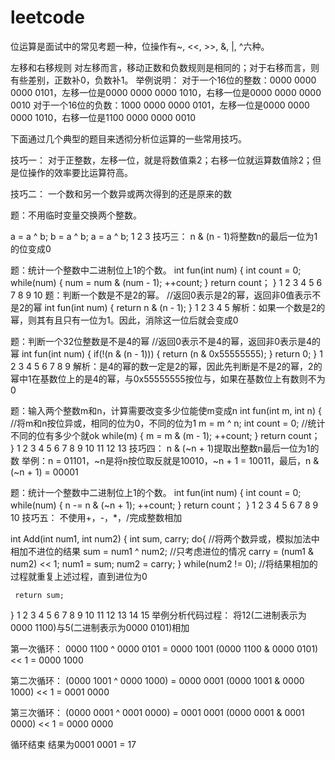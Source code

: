 # leetcode
位运算是面试中的常见考题一种，位操作有~, <<, >>, &, |, ^六种。

左移和右移规则
对左移而言，移动正数和负数规则是相同的；对于右移而言，则有些差别，正数补0，负数补1。 
举例说明： 
对于一个16位的整数：0000 0000 0000 0101，左移一位是0000 0000 0000 1010，右移一位是0000 0000 0000 0010 
对于一个16位的负数：1000 0000 0000 0101，左移一位是0000 0000 0000 1010，右移一位是1100 0000 0000 0010

下面通过几个典型的题目来透彻分析位运算的一些常用技巧。

技巧一：
对于正整数，左移一位，就是将数值乘2；右移一位就运算数值除2；但是位操作的效率要比运算符高。

技巧二：
一个数和另一个数异或两次得到的还是原来的数

题：不用临时变量交换两个整数。

a = a ^ b;
b = a ^ b;
a = a ^ b;
1
2
3
技巧三：
n & (n - 1)将整数n的最后一位为1的位变成0

题：统计一个整数中二进制位上1的个数。
int fun(int num)
{
    int count = 0;
    while(num)
    {
        num = num & (num - 1);
        ++count;
    }
    return count；
}
1
2
3
4
5
6
7
8
9
10
题：判断一个数是不是2的幂。
//返回0表示是2的幂，返回非0值表示不是2的幂
int fun(int num)
{
    return n & (n - 1);
}
1
2
3
4
5
解析：如果一个数是2的幂，则其有且只有一位为1。因此，消除这一位后就会变成0

题：判断一个32位整数是不是4的幂
//返回0表示不是4的幂，返回非0表示是4的幂
int fun(int num)
{
    if(!(n & (n - 1)))
    {
        return (n & 0x55555555);
    }
    return 0;
}
1
2
3
4
5
6
7
8
9
解析：是4的幂的数一定是2的幂，因此先判断是不是2的幂，2的幂中1在基数位上的是4的幂，与0x55555555按位与，如果在基数位上有数则不为0

题：输入两个整数m和n，计算需要改变多少位能使m变成n
int fun(int m, int n)
{
    //将m和n按位异或，相同的位为0，不同的位为1
    m = m ^ n;
    int count = 0;
    //统计不同的位有多少个就ok
    while(m)
    {
        m = m & (m - 1);
        ++count;
    }
    return count；
}
1
2
3
4
5
6
7
8
9
10
11
12
13
技巧四：
n & (~n + 1)提取出整数n最后一位为1的数 
举例：n = 01101，~n是将n按位取反就是10010，~n + 1 = 10011，最后，n & (~n + 1) = 00001

题：统计一个整数中二进制位上1的个数。
int fun(int num)
{
    int count = 0;
    while(num)
    {
        n -= n & (~n + 1);
        ++count;
    }
    return count；
}
1
2
3
4
5
6
7
8
9
10
技巧五：
不使用+，-，*，/完成整数相加

 int Add(int num1, int num2)
 {
     int sum, carry;
     do{
         //将两个数异或，模拟加法中相加不进位的结果
         sum = num1 ^ num2;
         //只考虑进位的情况
         carry = (num1 & num2) << 1;
         num1 = sum;
         num2 = carry;
     }
     while(num2 != 0); //将结果相加的过程就重复上述过程，直到进位为0

     return sum;
 }
1
2
3
4
5
6
7
8
9
10
11
12
13
14
15
举例分析代码过程： 
将12(二进制表示为0000 1100)与5(二进制表示为0000 0101)相加

第一次循环： 
0000 1100 ^ 0000 0101 = 0000 1001 
(0000 1100 & 0000 0101) << 1 = 0000 1000

第二次循环： 
(0000 1001 ^ 0000 1000) = 0000 0001 
(0000 1001 & 0000 1000) << 1 = 0001 0000

第三次循环： 
(0000 0001 ^ 0001 0000) = 0001 0001 
(0000 0001 & 0001 0000) << 1 = 0000 0000

循环结束 
结果为0001 0001 = 17
